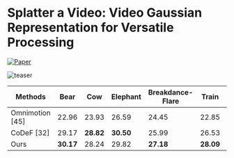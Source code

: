 # Splatter a Video: Video Gaussian Representation for Versatile Processing

[![Paper](https://img.shields.io/badge/arXiv-PDF-b31b1b)](https://arxiv.org/abs/2406.13870)

![teaser](./imgs/teaser.png)


| Methods | Bear | Cow | Elephant | Breakdance-Flare | Train | Camel | Kite-surf | Average |
| --- | --- | --- | --- | --- | --- | --- | --- | --- |
| Omnimotion [45] | 22.96 | 23.93 | 26.59 | 24.45 | 22.85 | 23.98 | 23.72 | 24.07 |
| CoDeF [32] | 29.17 | **28.82** | **30.50** | 25.99 | 26.53 | 26.10 | 27.17 | 27.75 |
| Ours | **30.17** | 28.24 | 29.82 | **27.18** | **28.09** | **27.74** | **27.82** | **28.44** |


